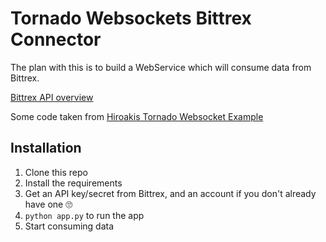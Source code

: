 # Tornado Websockets Bittrex Connector

The plan with this is to build a WebService which will consume data from Bittrex.

[Bittrex API overview](https://github.com/Bittrex/bittrex.github.io#ws-api-overview)

Some code taken from [Hiroakis Tornado Websocket Example](https://github.com/hiroakis/tornado-websocket-example)

## Installation

1. Clone this repo
2. Install the requirements
3. Get an API key/secret from Bittrex, and an account if you don't already have one 🙄
4. `python app.py` to run the app
5. Start consuming data
